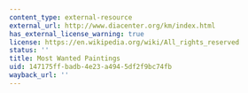 ```yaml
---
content_type: external-resource
external_url: http://www.diacenter.org/km/index.html
has_external_license_warning: true
license: https://en.wikipedia.org/wiki/All_rights_reserved
status: ''
title: Most Wanted Paintings
uid: 147175ff-badb-4e23-a494-5df2f9bc74fb
wayback_url: ''
---
```

